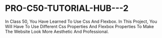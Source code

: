 # PRO-C50-TUTORIAL-HUB---2
In Class 50, You Have Learned To Use Css And Flexbox. In This Project, You Will Have To Use Different Css Properties And Flexbox Properties To Make The Website Look More Aesthetic And Professional.

